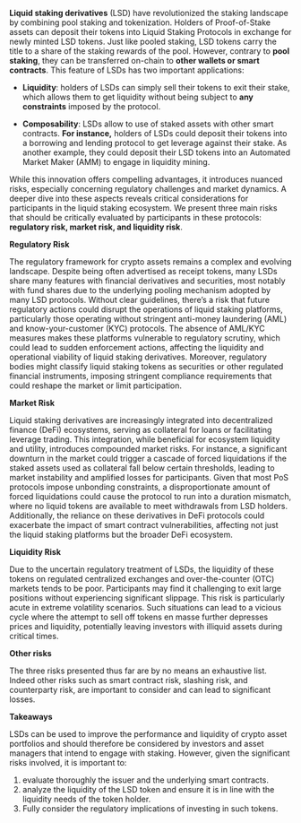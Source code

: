 **Liquid staking derivatives** (LSD) have revolutionized the staking landscape by combining pool staking and tokenization. Holders of Proof-of-Stake assets can deposit their tokens into Liquid Staking Protocols in exchange for newly minted LSD tokens. Just like pooled staking, LSD tokens carry the title to a share of the staking rewards of the pool. However, contrary to **pool staking**, they can be transferred on-chain to **other wallets or smart contracts**. This feature of LSDs has two important applications:

*   **Liquidity**: holders of LSDs can simply sell their tokens to exit their stake, which allows them to get liquidity without being subject to **any constraints** imposed by the protocol.
  

*   **Composability**: LSDs allow to use of staked assets with other smart contracts. **For instance,** holders of LSDs could deposit their tokens into a borrowing and lending protocol to get leverage against their stake. As another example, they could deposit their LSD tokens into an Automated Market Maker (AMM) to engage in liquidity mining.

While this innovation offers compelling advantages, it introduces nuanced risks, especially concerning regulatory challenges and market dynamics. A deeper dive into these aspects reveals critical considerations for participants in the liquid staking ecosystem. We present three main risks that should be critically evaluated by participants in these protocols: **regulatory risk, market risk, and liquidity risk**.


**Regulatory Risk**

The regulatory framework for crypto assets remains a complex and evolving landscape. Despite being often advertised as receipt tokens, many LSDs share many features with financial derivatives and securities, most notably with fund shares due to the underlying pooling mechanism adopted by many LSD protocols. Without clear guidelines, there’s a risk that future regulatory actions could disrupt the operations of liquid staking platforms, particularly those operating without stringent anti-money laundering (AML) and know-your-customer (KYC) protocols. The absence of AML/KYC measures makes these platforms vulnerable to regulatory scrutiny, which could lead to sudden enforcement actions, affecting the liquidity and operational viability of liquid staking derivatives. Moreover, regulatory bodies might classify liquid staking tokens as securities or other regulated financial instruments, imposing stringent compliance requirements that could reshape the market or limit participation.

**Market Risk**

Liquid staking derivatives are increasingly integrated into decentralized finance (DeFi) ecosystems, serving as collateral for loans or facilitating leverage trading. This integration, while beneficial for ecosystem liquidity and utility, introduces compounded market risks. For instance, a significant downturn in the market could trigger a cascade of forced liquidations if the staked assets used as collateral fall below certain thresholds, leading to market instability and amplified losses for participants. Given that most PoS protocols impose unbonding constraints, a disproportionate amount of forced liquidations could cause the protocol to run into a duration mismatch, where no liquid tokens are available to meet withdrawals from LSD holders. Additionally, the reliance on these derivatives in DeFi protocols could exacerbate the impact of smart contract vulnerabilities, affecting not just the liquid staking platforms but the broader DeFi ecosystem.

**Liquidity Risk**

Due to the uncertain regulatory treatment of LSDs, the liquidity of these tokens on regulated centralized exchanges and over-the-counter (OTC) markets tends to be poor. Participants may find it challenging to exit large positions without experiencing significant slippage. This risk is particularly acute in extreme volatility scenarios. Such situations can lead to a vicious cycle where the attempt to sell off tokens en masse further depresses prices and liquidity, potentially leaving investors with illiquid assets during critical times.

**Other risks**

The three risks presented thus far are by no means an exhaustive list. Indeed other risks such as smart contract risk, slashing risk, and counterparty risk, are important to consider and can lead to significant losses.

**Takeaways**

LSDs can be used to improve the performance and liquidity of crypto asset portfolios and should therefore be considered by investors and asset managers that intend to engage with staking. However, given the significant risks involved, it is important to:

1.  evaluate thoroughly the issuer and the underlying smart contracts.
2.  analyze the liquidity of the LSD token and ensure it is in line with the liquidity needs of the token holder.
3.  Fully consider the regulatory implications of investing in such tokens.
